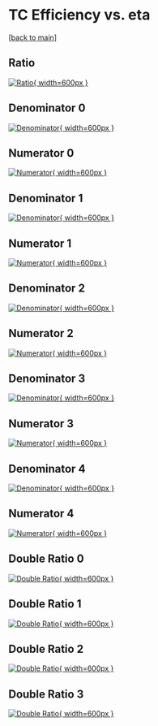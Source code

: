 # TC Efficiency vs. eta

[[back to main](./)]



## Ratio

[![Ratio](../mtv/var/TC_vtr_211_1_eff_eta.png){ width=600px }](../mtv/var/TC_vtr_211_1_eff_eta.pdf)

## Denominator 0

[![Denominator](../mtv/den/TC_vtr_211_1_eff_eta_den0.png){ width=600px }](../mtv/den/TC_vtr_211_1_eff_eta_den0.pdf)

## Numerator 0

[![Numerator](../mtv/num/TC_vtr_211_1_eff_eta_num0.png){ width=600px }](../mtv/num/TC_vtr_211_1_eff_eta_num0.pdf)

## Denominator 1

[![Denominator](../mtv/den/TC_vtr_211_1_eff_eta_den1.png){ width=600px }](../mtv/den/TC_vtr_211_1_eff_eta_den1.pdf)

## Numerator 1

[![Numerator](../mtv/num/TC_vtr_211_1_eff_eta_num1.png){ width=600px }](../mtv/num/TC_vtr_211_1_eff_eta_num1.pdf)

## Denominator 2

[![Denominator](../mtv/den/TC_vtr_211_1_eff_eta_den2.png){ width=600px }](../mtv/den/TC_vtr_211_1_eff_eta_den2.pdf)

## Numerator 2

[![Numerator](../mtv/num/TC_vtr_211_1_eff_eta_num2.png){ width=600px }](../mtv/num/TC_vtr_211_1_eff_eta_num2.pdf)

## Denominator 3

[![Denominator](../mtv/den/TC_vtr_211_1_eff_eta_den3.png){ width=600px }](../mtv/den/TC_vtr_211_1_eff_eta_den3.pdf)

## Numerator 3

[![Numerator](../mtv/num/TC_vtr_211_1_eff_eta_num3.png){ width=600px }](../mtv/num/TC_vtr_211_1_eff_eta_num3.pdf)

## Denominator 4

[![Denominator](../mtv/den/TC_vtr_211_1_eff_eta_den4.png){ width=600px }](../mtv/den/TC_vtr_211_1_eff_eta_den4.pdf)

## Numerator 4

[![Numerator](../mtv/num/TC_vtr_211_1_eff_eta_num4.png){ width=600px }](../mtv/num/TC_vtr_211_1_eff_eta_num4.pdf)

## Double Ratio 0

[![Double Ratio](../mtv/ratio/TC_vtr_211_1_eff_eta_ratio0.png){ width=600px }](../mtv/ratio/TC_vtr_211_1_eff_eta_ratio0.pdf)

## Double Ratio 1

[![Double Ratio](../mtv/ratio/TC_vtr_211_1_eff_eta_ratio1.png){ width=600px }](../mtv/ratio/TC_vtr_211_1_eff_eta_ratio1.pdf)

## Double Ratio 2

[![Double Ratio](../mtv/ratio/TC_vtr_211_1_eff_eta_ratio2.png){ width=600px }](../mtv/ratio/TC_vtr_211_1_eff_eta_ratio2.pdf)

## Double Ratio 3

[![Double Ratio](../mtv/ratio/TC_vtr_211_1_eff_eta_ratio3.png){ width=600px }](../mtv/ratio/TC_vtr_211_1_eff_eta_ratio3.pdf)

